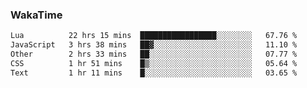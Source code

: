 ### WakaTime

<!--START_SECTION:waka-->

```txt
Lua          22 hrs 15 mins  █████████████████░░░░░░░░   67.76 %
JavaScript   3 hrs 38 mins   ██▓░░░░░░░░░░░░░░░░░░░░░░   11.10 %
Other        2 hrs 33 mins   ██░░░░░░░░░░░░░░░░░░░░░░░   07.77 %
CSS          1 hr 51 mins    █▒░░░░░░░░░░░░░░░░░░░░░░░   05.64 %
Text         1 hr 11 mins    █░░░░░░░░░░░░░░░░░░░░░░░░   03.65 %
```

<!--END_SECTION:waka-->
